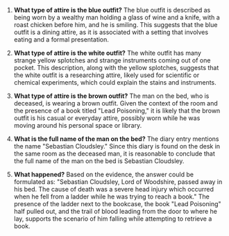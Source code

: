 1) **What type of attire is the blue outfit?**
   The blue outfit is described as being worn by a wealthy man holding a glass of wine and a knife, with a roast chicken before him, and he is smiling. This suggests that the blue outfit is a dining attire, as it is associated with a setting that involves eating and a formal presentation.

2) **What type of attire is the white outfit?**
   The white outfit has many strange yellow splotches and strange instruments coming out of one pocket. This description, along with the yellow splotches, suggests that the white outfit is a researching attire, likely used for scientific or chemical experiments, which could explain the stains and instruments.

3) **What type of attire is the brown outfit?**
   The man on the bed, who is deceased, is wearing a brown outfit. Given the context of the room and the presence of a book titled "Lead Poisoning," it is likely that the brown outfit is his casual or everyday attire, possibly worn while he was moving around his personal space or library.

4) **What is the full name of the man on the bed?**
   The diary entry mentions the name "Sebastian Cloudsley." Since this diary is found on the desk in the same room as the deceased man, it is reasonable to conclude that the full name of the man on the bed is Sebastian Cloudsley.

5) **What happened?**
   Based on the evidence, the answer could be formulated as: "Sebastian Cloudsley, Lord of Woodshire, passed away in his bed. The cause of death was a severe head injury which occurred when he fell from a ladder while he was trying to reach a book." The presence of the ladder next to the bookcase, the book "Lead Poisoning" half pulled out, and the trail of blood leading from the door to where he lay, supports the scenario of him falling while attempting to retrieve a book.